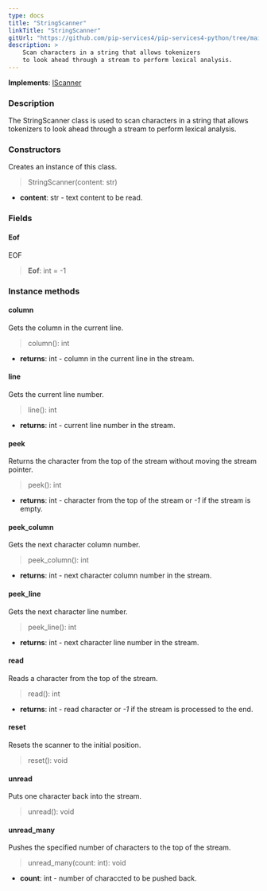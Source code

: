 ```yaml
---
type: docs
title: "StringScanner"
linkTitle: "StringScanner"
gitUrl: "https://github.com/pip-services4/pip-services4-python/tree/main/pip-services4-expressions-python"
description: > 
    Scan characters in a string that allows tokenizers
    to look ahead through a stream to perform lexical analysis.
---
```


**Implements**: [IScanner](../iscanner)

### Description

The StringScanner class is used to scan characters in a string that allows tokenizers to look ahead through a stream to perform lexical analysis.

### Constructors
Creates an instance of this class.

> StringScanner(content: str)

- **content**: str - text content to be read.


### Fields

<span class="hide-title-link">

#### Eof
EOF
> **Eof**: int = -1

</span>

### Instance methods

#### column
Gets the column in the current line.

> column(): int

- **returns**: int - column in the current line in the stream.

#### line
Gets the current line number.

> line(): int

- **returns**: int - current line number in the stream.


#### peek
Returns the character from the top of the stream without moving the stream pointer.

> peek(): int

- **returns**: int - character from the top of the stream or *-1* if the stream is empty.


#### peek_column
Gets the next character column number.

> peek_column(): int

- **returns**: int - next character column number in the stream.


#### peek_line
Gets the next character line number.

> peek_line(): int

- **returns**: int - next character line number in the stream.

#### read
Reads a character from the top of the stream.

> read(): int

- **returns**: int - read character or *-1* if the stream is processed to the end.

#### reset
Resets the scanner to the initial position.

> reset(): void 


#### unread
Puts one character back into the stream.

> unread(): void 

#### unread_many
Pushes the specified number of characters to the top of the stream.
> unread_many(count: int): void

- **count**: int - number of characcted to be pushed back.
